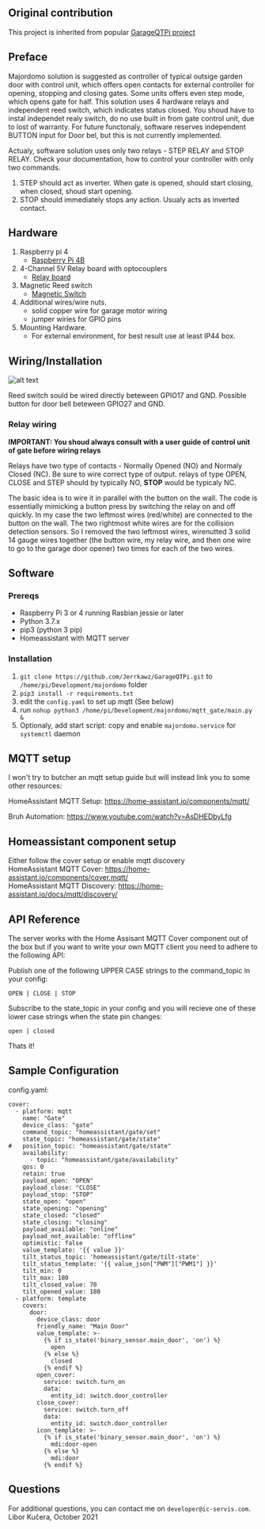 ## Original contribution

This project is inherited from popular [GarageQTPi project](https://github.com/Jerrkawz/GarageQTPi.git)

## Preface
Majordomo solution is suggested as controller of typical outsige garden door with control unit, which offers open contacts for external controller for opening, stopping and closing gates. Some units offers even step mode, which opens gate for half.
This solution uses 4 hardware relays and independent reed switch, which indicates status closed. You shoud have to instal independet realy switch, do no use built in from gate control unit, due to lost of warranty.
For future functonaly, software reserves independent BUTTON input for Door bel, but this is not currently implemented.

Actualy, software solution uses only two relays - STEP RELAY and STOP RELAY. Check your documentation, how to control your controller with only two commands. 
1. STEP should act as inverter. When gate is opened, should start closing, when closed, shoud start opening.
2. STOP should immediately stops any action. Usualy acts as inverted contact.

## Hardware

1. Raspberry pi 4
   * [Raspberry Pi 4B](https://www.amazon.de/dp/B07TC2BK1X/ref=cm_sw_em_r_mt_dp_35PGYZTZP17XYZ7DT9EN)
2. 4-Channel 5V Relay board with optocouplers 
   * [Relay board](https://www.amazon.de/dp/B07CRRK7R8/ref=cm_sw_em_r_mt_dp_FN9T62C92G276815FRJ)
3. Magnetic Reed switch
   * [Magnetic Switch](https://www.amazon.com/dp/B07F5WS5WX/ref=cm_sw_em_r_mt_dp_X87FGHWG5QX7VVAK05BK)
4. Additional wires/wire nuts. 
    * solid copper wire for garage motor wiring
    * jumper wiries for GPIO pins
5. Mounting Hardware. 
    * For external environment, for best result use at least IP44 box.


## Wiring/Installation

![alt text](Majordomo-wiring.png)

Reed switch sould be wired directly beteween GPIO17 and GND.
Possible button for door bell beteween GPIO27 and GND.

### Relay wiring
**IMPORTANT: You shoud always consult with a user guide of control unit of gate before wiring relays**

Relays have two type of contacts - Normally Opened (NO) and Normaly Closed (NC). Be sure to wire correct type of output. relays of type OPEN, CLOSE and STEP should by typically NO, **STOP** would be typicaly NC.

The basic idea is to wire it in parallel with the button on the wall.
The code is essentially mimicking a button press by switching the relay on and off quickly. In my case the two leftmost wires (red/white) are connected to the button on the wall.
The two rightmost white wires are for the collision detection sensors. So I removed the two leftmost wires, wirenutted 3 solid 14 gauge wires together (the button wire, my relay wire, and then one wire to go to the garage door opener) two times for each of the two wires.

## Software

### Prereqs 
* Raspberry Pi 3 or 4 running Rasbian jessie or later
* Python 3.7.x
* pip3 (python 3 pip)
* Homeassistant with MQTT server

### Installation
1. `git clone https://github.com/Jerrkawz/GarageQTPi.git` to `/home/pi/Development/majordomo` folder
2. `pip3 install -r requirements.txt`
3. edit the `config.yaml` to set up mqtt (See below)
3. run `nohup python3 /home/pi/Development/majordomo/mqtt_gate/main.py &` 
5. Optionaly, add start script: copy and enable `majordomo.service` for `systemctl` daemon

## MQTT setup
I won't try to butcher an mqtt setup guide but will instead link you to some other resources:

HomeAssistant MQTT Setup: https://home-assistant.io/components/mqtt/

Bruh Automation: https://www.youtube.com/watch?v=AsDHEDbyLfg

## Homeassistant component setup
Either follow the cover setup or enable mqtt discovery  
HomeAssistant MQTT Cover: https://home-assistant.io/components/cover.mqtt/  
HomeAssistant MQTT Discovery: https://home-assistant.io/docs/mqtt/discovery/

## API Reference

The server works with the Home Assisant MQTT Cover component out of the box but if you want to write your own MQTT client you need to adhere to the following API:

Publish one of the following UPPER CASE strings to the command_topic in your config:

`OPEN | CLOSE | STOP`

Subscribe to the state_topic in your config and you will recieve one of these lower case strings when the state pin changes:

`open | closed`

Thats it!

## Sample Configuration

config.yaml:
```
cover:
  - platform: mqtt
    name: "Gate"
    device_class: "gate"
    command_topic: "homeassistant/gate/set"
    state_topic: "homeassistant/gate/state"
#   position_topic: "homeassistant/gate/state"
    availability:
      - topic: "homeassistant/gate/availability"
    qos: 0
    retain: true
    payload_open: "OPEN"
    payload_close: "CLOSE"
    payload_stop: "STOP"
    state_open: "open"
    state_opening: "opening"
    state_closed: "closed"
    state_closing: "closing"
    payload_available: "online"
    payload_not_available: "offline"
    optimistic: false
    value_template: '{{ value }}'
    tilt_status_topic: 'homeassistant/gate/tilt-state'
    tilt_status_template: '{{ value_json["PWM"]["PWM1"] }}'
    tilt_min: 0
    tilt_max: 180
    tilt_closed_value: 70
    tilt_opened_value: 180
  - platform: template
    covers:
      door:
        device_class: door
        friendly_name: "Main Door"
        value_template: >-
          {% if is_state('binary_sensor.main_door', 'on') %}
            open
          {% else %}
            closed
          {% endif %}
        open_cover:
          service: switch.turn_on
          data:
            entity_id: switch.door_controller
        close_cover:
          service: switch.turn_off
          data:
            entity_id: switch.door_controller
        icon_template: >-
          {% if is_state('binary_sensor.main_door', 'on') %}
            mdi:door-open
          {% else %}
            mdi:door
          {% endif %}
```
        
## Questions

For additional questions, you can contact me on `developer@ic-servis.com`.
Libor Kučera, October 2021